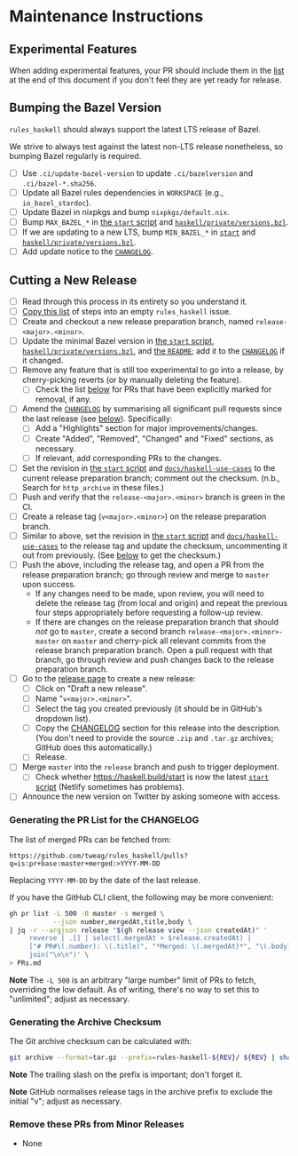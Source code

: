 # Maintenance Instructions

## Experimental Features

When adding experimental features, your PR should include them in the
[list](#remove-these-prs-from-minor-releases) at the end of this
document if you don't feel they are yet ready for release.

## Bumping the Bazel Version

`rules_haskell` should always support the latest LTS release of Bazel.

We strive to always test against the latest non-LTS release nonetheless,
so bumping Bazel regularly is required.

- [ ] Use `.ci/update-bazel-version` to update `.ci/bazelversion` and
      `.ci/bazel-*.sha256`.
- [ ] Update all Bazel rules dependencies in `WORKSPACE` (e.g.,
      `io_bazel_stardoc`).
- [ ] Update Bazel in nixpkgs and bump `nixpkgs/default.nix`.
- [ ] Bump `MAX_BAZEL_*` in [the `start` script][start] and
      [`haskell/private/versions.bzl`][versions].
- [ ] If we are updating to a new LTS, bump `MIN_BAZEL_*` in
      [`start`][start] and [`haskell/private/versions.bzl`][versions].
- [ ] Add update notice to the [`CHANGELOG`][changelog].

## Cutting a New Release

- [ ] Read through this process in its entirety so you understand it.
- [ ] [Copy this list][checklist] of steps into an empty `rules_haskell`
      issue.
- [ ] Create and checkout a new release preparation branch, named
      `release-<major>.<minor>`.
- [ ] Update the minimal Bazel version in [the `start` script][start],
      [`haskell/private/versions.bzl`][versions], and [the
      `README`][readme]; add it to the [`CHANGELOG`][changelog] if it
      changed.
- [ ] Remove any feature that is still too experimental to go into a
      release, by cherry-picking reverts (or by manually deleting the
      feature).
  - [ ] Check the list [below](#remove-these-prs-from-minor-releases)
        for PRs that have been explicitly marked for removal, if any.
- [ ] Amend the [`CHANGELOG`][changelog] by summarising all significant
      pull requests since the last release (see
      [below](#generating-the-pr-list-for-the-changelog)). Specifically:
  - [ ] Add a "Highlights" section for major improvements/changes.
  - [ ] Create "Added", "Removed", "Changed" and "Fixed" sections, as
        necessary.
  - [ ] If relevant, add corresponding PRs to the changes.
- [ ] Set the revision in [the `start` script][start] and
      [`docs/haskell-use-cases`][usecases] to the current release
      preparation branch; comment out the checksum. (n.b., Search for
      `http_archive` in these files.)
- [ ] Push and verify that the `release-<major>.<minor>` branch is
      green in the CI.
- [ ] Create a release tag (`v<major>.<minor>`) on the release
      preparation branch.
- [ ] Similar to above, set the revision in [the `start` script][start]
      and [`docs/haskell-use-cases`][usecases] to the release tag and
      update the checksum, uncommenting it out from previously. (See
      [below](#generating-the-archive-checkum) to get the checksum.)
- [ ] Push the above, including the release tag, and open a PR from the
      release preparation branch; go through review and merge to
      `master` upon success.
  - If any changes need to be made, upon review, you will need to delete
    the release tag (from local and origin) and repeat the previous four
    steps appropriately before requesting a follow-up review.
  - If there are changes on the release preparation branch that should
    *not* go to `master`, create a second branch
    `release-<major>.<minor>-master` on `master` and cherry-pick all
    relevant commits from the release branch preparation branch. Open a
    pull request with that branch, go through review and push changes
    back to the release preparation branch.
- [ ] Go to the [release page][releases] to create a new release:
    - [ ] Click on "Draft a new release".
    - [ ] Name "`v<major>.<minor>`".
    - [ ] Select the tag you created previously (it should be in
          GitHub's dropdown list).
    - [ ] Copy the [CHANGELOG][changelog] section for this release into
          the description. (You don't need to provide the source `.zip`
          and `.tar.gz` archives; GitHub does this automatically.)
    - [ ] Release.
- [ ] Merge `master` into the `release` branch and push to trigger
      deployment.
  - [ ] Check whether https://haskell.build/start is now the latest
        [`start` script][start] (Netlify sometimes has problems).
- [ ] Announce the new version on Twitter by asking someone with access.

### Generating the PR List for the CHANGELOG

The list of merged PRs can be fetched from:

    https://github.com/tweag/rules_haskell/pulls?q=is:pr+base:master+merged:>YYYY-MM-DD

Replacing `YYYY-MM-DD` by the date of the last release.

If you have the GitHub CLI client, the following may be more convenient:

```bash
gh pr list -L 500 -B master -s merged \
           --json number,mergedAt,title,body \
| jq -r --argjson release "$(gh release view --json createdAt)" '
     reverse | .[] | select(.mergedAt > $release.createdAt) |
     ["# PR#\(.number): \(.title)", "*Merged: \(.mergedAt)*", "\(.body)\n"] |
     join("\n\n")' \
> PRs.md
```

**Note** The `-L 500` is an arbitrary "large number" limit of PRs to
fetch, overriding the low default. As of writing, there's no way to set
this to "unlimited"; adjust as necessary.

### Generating the Archive Checksum

The Git archive checksum can be calculated with:

```bash
git archive --format=tar.gz --prefix=rules-haskell-${REV}/ ${REV} | sha256sum
```

**Note** The trailing slash on the prefix is important; don't forget it.

**Note** GitHub normalises release tags in the archive prefix to exclude
the initial "v"; adjust as necessary.

### Remove these PRs from Minor Releases

- None

<!-- Links -->
[start]: ./start
[versions]: ./haskell/private/versions.bzl
[readme]: ./README.md
[changelog]: ./CHANGELOG.md
[usecases]: ./docs/haskell-use-cases.rst
[releases]: https://github.com/tweag/rules_haskell/releases
[checklist]: https://github.com/tweag/rules_haskell/blob/52f867daa2c3e67e1afff9a0460666ef9083e714/MAINTAINERS.md?plain=1#L29-L86
